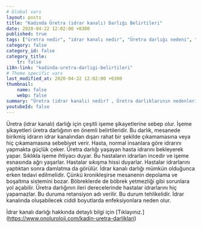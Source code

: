 ```yaml
---
# Global vars
layout: posts
title: "Kadında Üretra (idrar kanalı) Darlığı Belirtileri"
date: 2020-04-22 12:02:00 +0300
published: true
tags: ["üretra nedir", "idrar kanalı nedir", "Üretra darlığı nedeni", "Üretra darlığı belirti", "Üretra darlığı teşhisi", "Üretra darlığı tedavisi" , "kadında üretra darlığı" , "üretra darlığı nedeni", "üretra darlığı ameliyatı" , "üretra darlığı çözüm", "kadında dilatasyon", "üretra darlığı açık ameliyat", "üretra darlığı kapalı ameliyat", "idrar kanalı darlığı", "idrar kanalı darlığı ameliyatı", "kadında idrar kanalı darlığı"]
category: false
category_id: false
category_title:
    tr: false
i18n-link: "kadinda-uretra-darligi-belirtileri"
# Theme specific vars
last_modified_at: 2020-04-22 12:02:00 +0300
thumbnail:
    name: false
    webp: false
summary: "Üretra (idrar kanalı) nedir? , Üretra darlıklarının nedenleri, şikayetleri, teşhisi ve tedavisi hakkında detaylı bilgiler makale ve videolar ile sunuluyor. Üretral rekonstrüksiyonun kadın üretroplasti ameliyatı nasıl yapılır?"
youtubeId: false
---
```






Üretra (idrar kanalı) darlığı için çeşitli işeme şikayetlerine sebep olur. İşeme şikayetleri üretra darlığının en önemli belirtileridir. Bu darlık, mesanede birikmiş idrarın idrar kanalından dışarı rahat bir şekilde çıkamamasına veya hiç çıkamamasına sebebiyet verir. Hasta, normal insanlara göre idrarını yapmakta güçlük çeker. Üretra darlığı yaşayan hasta idrarını bekleyerek yapar. Sıklıkla işeme ihtiyacı duyar. Bu hastaların idrarları incedir ve işeme esnasında ağrı yaşarlar. Hastalar sıkışma hissi duyarlar. Hastalar idrarlarını yaptıktan sonra damlatma da görülür. İdrar kanalı darlığı mümkün olduğunca erken tedavi edilmelidir. Çünkü kronikleşirse mesanenin depolama ve boşaltma sistemini bozar. Böbreklerde de böbrek yetmezliği gibi sorunlara yol açabilir. Üretra darlığının ileri derecelerinde hastalar idrarlarını hiç yapamazlar. Bu duruma retansiyon adı verilir. Bu durum tehlikelidir. İdrar kanalında oluşabilecek ciddi boyutlarda enfeksiyonlara neden olur.


İdrar kanalı darlığı hakkında detaylı bilgi için [Tıklayınız.] (https://www.onoluroloji.com/kadin-uretra-darliklari)

